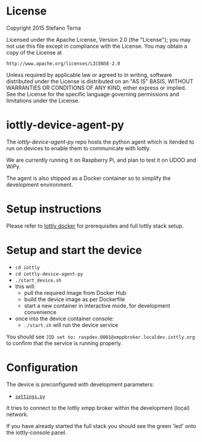 # License

Copyright 2015 Stefano Terna

Licensed under the Apache License, Version 2.0 (the "License");
you may not use this file except in compliance with the License.
You may obtain a copy of the License at

    http://www.apache.org/licenses/LICENSE-2.0

Unless required by applicable law or agreed to in writing, software
distributed under the License is distributed on an "AS IS" BASIS,
WITHOUT WARRANTIES OR CONDITIONS OF ANY KIND, either express or implied.
See the License for the specific language governing permissions and
limitations under the License.

# iottly-device-agent-py
The *iottly-device-agent-py* repo hosts the python agent which is itended to run on devices to enable them to communicate with Iottly.

We are currently running it on Raspberry Pi, and plan to test it on UDOO and WiPy.

The agent is also shipped as a Docker container so to simplify the development environment.

# Setup instructions

Please refer to [Iottly docker](https://github.com/iottly/iottly-docker) for prerequisites and full Iottly stack setup.

# Setup and start the device

- `cd iottly`
- `cd iottly-device-agent-py`
- `./start_device.sh`
- this will:
  - pull the required image from Docker Hub
  - build the device image as per Dockerfile
  - start a new container in interactive mode, for development convenience
- once into the device container console:
  - `./start.sh` will run the device service

You should see `JID set to: raspdev.0001@xmppbroker.localdev.iottly.org` to confirm that the service is running properly.

# Configuration
The device is preconfigured with development parameters:
- [`settings.py`](https://github.com/iottly/iottly-device-agent-py/blob/master/iottly-device-agent-py/iottly/settings.py)

It tries to connect to the Iottly xmpp broker within the development (local) network.

If you have already started the full stack you should see the green 'led' onto the iottly-console panel.